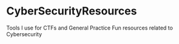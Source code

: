 # CyberSecurityResources
Tools I use for CTFs and General Practice
Fun resources related to Cybersecurity
